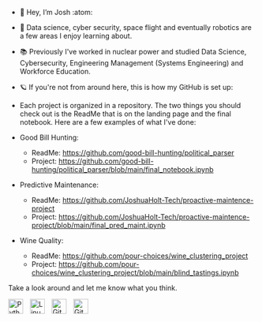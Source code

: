 - :call_me_hand: Hey, I’m Josh :atom:
- :open_book: Data science, cyber security, space flight and eventually robotics are a few areas I enjoy learning about.
- :books: Previously I've worked in nuclear power and studied Data Science, Cybersecurity, Engineering Management (Systems Engineering) and Workforce Education.
- :ringed_planet: If you're not from around here, this is how my GitHub is set up:
- Each project is organized in a repository. The two things you should check out is the ReadMe that is on the landing page and the final notebook. Here are a few examples of what I've done:

- Good Bill Hunting:
  - ReadMe: https://github.com/good-bill-hunting/political_parser
  - Project: https://github.com/good-bill-hunting/political_parser/blob/main/final_notebook.ipynb
 
- Predictive Maintenance:
  - ReadMe: https://github.com/JoshuaHolt-Tech/proactive-maintence-project
  - Project: https://github.com/JoshuaHolt-Tech/proactive-maintence-project/blob/main/final_pred_maint.ipynb
 
- Wine Quality:
  - ReadMe: https://github.com/pour-choices/wine_clustering_project
  - Project: https://github.com/pour-choices/wine_clustering_project/blob/main/blind_tastings.ipynb
 
Take a look around and let me know what you think.
<!---
JoshuaHolt-Tech/JoshuaHolt-Tech is a ✨ special ✨ repository because its `README.md` (this file) appears on your GitHub profile.
You can click the Preview link to take a look at your changes.
--->


<img align="center" alt="Python" width="30px" style="padding-right:10px;" src="https://cdn.jsdelivr.net/gh/devicons/devicon/icons/python/python-plain.svg" /> <img align="center" alt="Linux" width="30px" style="padding-right:10px;" src="https://cdn.jsdelivr.net/gh/devicons/devicon/icons/linux/linux-original.svg" /> <img align="center" alt="Git" width="30px" style="padding-right:10px;" src="https://cdn.jsdelivr.net/gh/devicons/devicon/icons/git/git-original.svg" /> <img align="center" alt="GitHub" width="30px" style="padding-right:10px;" src="https://cdn.jsdelivr.net/gh/devicons/devicon/icons/github/github-original.svg" />

